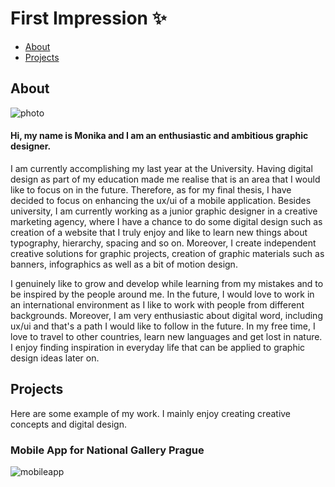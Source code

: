 # First Impression ✨

- [About](about.md)
- [Projects](projects.md)

## About
![photo](https://github.com/monica525/english-for-designer/assets/143282725/f47ee95f-4f8f-437e-87e1-c9ca33ed4acd)
#### Hi, my name is Monika and I am an enthusiastic and ambitious graphic designer. 
I am currently accomplishing my last year at the University. Having digital design as part of my education made me realise that is an area that I would like to focus on in the future. Therefore, as for my final thesis, I have decided to focus on enhancing the ux/ui of a mobile application. Besides university, I am currently working as a junior graphic designer in a creative marketing agency, where I have a chance to do some digital design such as creation of a website that I truly enjoy and like to learn new things about typography, hierarchy, spacing and so on. Moreover, I create independent creative solutions for graphic projects, creation of graphic materials such as banners, infographics as well as a bit of motion design. 

I genuinely like to grow and develop while learning from my mistakes and to be inspired by the people around me. In the future, I would love to work in an international environment as I like to work with people from different backgrounds. Moreover, I am very enthusiastic about digital word, including ux/ui and that's a path I would like to follow in the future. In my free time, I love to travel to other countries, learn new languages and get lost in nature. I enjoy finding inspiration in everyday life that can be applied to graphic design ideas later on. 

## Projects
Here are some example of my work. I mainly enjoy creating creative concepts and digital design. 
### Mobile App for National Gallery Prague
![mobileapp](https://github.com/monica525/english-for-designer/assets/143282725/9f2c62e9-df88-4c33-b32a-b5035b0a92cc)


